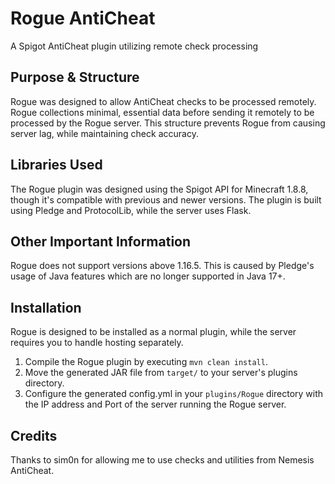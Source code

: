 # Rogue AntiCheat

A Spigot AntiCheat plugin utilizing remote check processing

## Purpose & Structure

Rogue was designed to allow AntiCheat checks to be processed remotely. Rogue collections minimal, essential data before sending it remotely to be processed by the Rogue server. This structure prevents Rogue from causing server lag, while maintaining check accuracy.

## Libraries Used

The Rogue plugin was designed using the Spigot API for Minecraft 1.8.8, though it's compatible with previous and newer versions. The plugin is built using Pledge and ProtocolLib, while the server uses Flask.

## Other Important Information

Rogue does not support versions above 1.16.5. This is caused by Pledge's usage of Java features which are no longer supported in Java 17+.

## Installation

Rogue is designed to be installed as a normal plugin, while the server requires you to handle hosting separately.

1. Compile the Rogue plugin by executing `mvn clean install`.
2. Move the generated JAR file from `target/` to your server's plugins directory.
3. Configure the generated config.yml in your `plugins/Rogue` directory with the IP address and Port of the server running the Rogue server.

## Credits

Thanks to sim0n for allowing me to use checks and utilities from Nemesis AntiCheat.